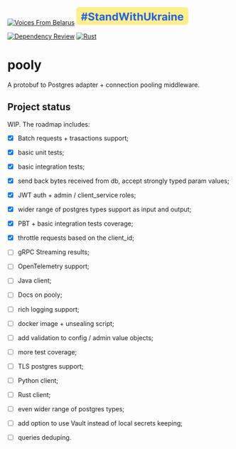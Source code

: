 [<img src="https://upload.wikimedia.org/wikipedia/commons/thumb/e/ea/Presidential_Standard_of_Belarus_%28fictional%29.svg/240px-Presidential_Standard_of_Belarus_%28fictional%29.svg.png" width="20" height="20" alt="Voices From Belarus" />](https://voicesfrombelarus.org/) [![Stand With Ukraine](https://raw.githubusercontent.com/vshymanskyy/StandWithUkraine/main/badges/StandWithUkraine.svg)](https://vshymanskyy.github.io/StandWithUkraine)

[![Dependency Review](https://github.com/mrrabbitte/pooly/actions/workflows/dependency-review.yml/badge.svg)](https://github.com/mrrabbitte/pooly/actions/workflows/dependency-review.yml) [![Rust](https://github.com/mrrabbitte/pooly/actions/workflows/rust.yml/badge.svg)](https://github.com/mrrabbitte/pooly/actions/workflows/rust.yml)

# pooly

A protobuf to Postgres adapter + connection pooling middleware.

## Project status

WIP. The roadmap includes:

- [x] Batch requests + trasactions support;
- [x] basic unit tests;
- [x] basic integration tests;
- [x] send back bytes received from db, accept strongly typed param values;
- [x] JWT auth + admin / client_service roles;
- [x] wider range of postgres types support as input and output;
- [x] PBT + basic integration tests coverage;
- [x] throttle requests based on the client_id;
- [ ] gRPC Streaming results;
- [ ] OpenTelemetry support;
- [ ] Java client;
- [ ] Docs on pooly;
- [ ] rich logging support;
- [ ] docker image + unsealing script;
- [ ] add validation to config / admin value objects;
- [ ] more test coverage;
- [ ] TLS postgres support;
- [ ] Python client;
- [ ] Rust client;
- [ ] even wider range of postgres types;
- [ ] add option to use Vault instead of local secrets keeping;
- [ ] queries deduping.

